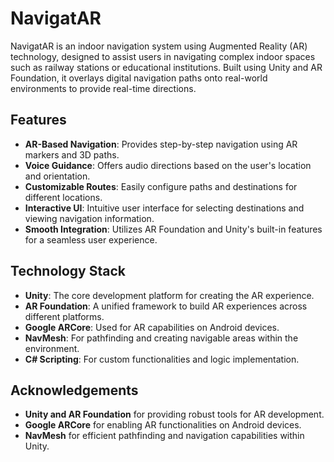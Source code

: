 # NavigatAR

NavigatAR is an indoor navigation system using Augmented Reality (AR) technology, designed to assist users in navigating complex indoor spaces such as railway stations or educational institutions. Built using Unity and AR Foundation, it overlays digital navigation paths onto real-world environments to provide real-time directions.

## Features

- **AR-Based Navigation**: Provides step-by-step navigation using AR markers and 3D paths.
- **Voice Guidance**: Offers audio directions based on the user's location and orientation.
- **Customizable Routes**: Easily configure paths and destinations for different locations.
- **Interactive UI**: Intuitive user interface for selecting destinations and viewing navigation information.
- **Smooth Integration**: Utilizes AR Foundation and Unity's built-in features for a seamless user experience.

## Technology Stack

- **Unity**: The core development platform for creating the AR experience.
- **AR Foundation**: A unified framework to build AR experiences across different platforms.
- **Google ARCore**: Used for AR capabilities on Android devices.
- **NavMesh**: For pathfinding and creating navigable areas within the environment.
- **C# Scripting**: For custom functionalities and logic implementation.

## Acknowledgements

- **Unity and AR Foundation** for providing robust tools for AR development.
- **Google ARCore** for enabling AR functionalities on Android devices.
- **NavMesh** for efficient pathfinding and navigation capabilities within Unity.
